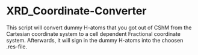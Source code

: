 # XRD_Coordinate-Converter
This script will convert dummy H-atoms that you got out of CShM from the Cartesian coordinate system to a cell dependent Fractional coordinate system. Afterwards, it will sign in the dummy H-atoms into the choosen .res-file.
